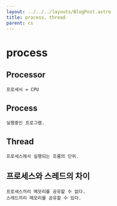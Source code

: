 ```yaml
---
layout: ../../../layouts/BlogPost.astro
title: process, thread
parent: cs
---
```


# process

## Processor

```
프로세서 = CPU
```

## Process

```
실행중인 프로그램.
```

## Thread

```
프로세스에서 실행되는 흐름의 단위.
```

## 프로세스와 스레드의 차이

```
프로세스끼리 메모리를 공유할 수 없다.
스레드끼리 메모리를 공유할 수 있다.
```

